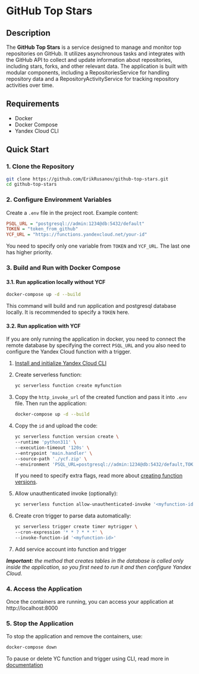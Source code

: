 # GitHub Top Stars

## Description

The **GitHub Top Stars** is a service designed to manage and monitor top repositories on GitHub. It utilizes
asynchronous tasks and integrates with the GitHub API to collect and update information about repositories, including
stars, forks, and other relevant data. The application is built with modular components, including a RepositoriesService
for handling repository data and a RepositoryActivityService for tracking repository activities over time.

## Requirements

- Docker
- Docker Compose
- Yandex Cloud CLI

## Quick Start

### 1. Clone the Repository

```bash
git clone https://github.com/ErikRusanov/github-top-stars.git
cd github-top-stars
```

### 2. Configure Environment Variables

Create a `.env` file in the project root. Example content:

```ini
PSQL_URL = "postgresql://admin:1234@db:5432/default"
TOKEN = "token_from_github"
YCF_URL = "https://functions.yandexcloud.net/your-id"
```

You need to specify only one variable from `TOKEN` and `YCF_URL`. The last one has higher priority.

### 3. Build and Run with Docker Compose

#### 3.1. Run application locally without YCF

```bash
docker-compose up -d --build
```

This command will build and run application and postgresql database locally. It is recommended to specify a `TOKEN`
here.

#### 3.2. Run application with YCF

If you are only running the application in docker, you need to connect the remote database by specifying the
correct `PSQL_URL` and you also need to configure the Yandex Cloud function with a trigger.

1. [Install and initialize Yandex Cloud CLI](https://cloud.yandex.ru/ru/docs/cli/quickstart)
2. Create serverless function:
   ```bash
   yc serverless function create myfunction    
   ```
3. Copy the `http_invoke_url` of the created function and pass it into `.env` file. Then run the application:
   ```bash
   docker-compose up -d --build
   ```

4. Copy the `id` and upload the code:
   ```bash
   yc serverless function version create \
   --runtime 'python311' \
   --execution-timeout '120s' \
   --entrypoint 'main.handler' \
   --source-path './ycf.zip' \
   --environment 'PSQL_URL=postgresql://admin:1234@db:5432/default,TOKEN=token_from_github' --function-id '<myfunction-id>'
   ```

   If you need to specify extra flags, read more
   about [creating function versions](https://cloud.yandex.ru/ru/docs/cli/cli-ref/managed-services/serverless/function/version/create).
5. Allow unauthenticated invoke (optionally):
   ```bash
   yc serverless function allow-unauthenticated-invoke '<myfunction-id>'
   ```

6. Create cron trigger to parse data automatically:
   ```bash
   yc serverless trigger create timer mytrigger \
   --cron-expression '* * ? * * *' \
   --invoke-function-id '<myfunction-id>'
   ```

7. Add service account into function and trigger

_**Important:** the method that creates tables in the database is called only inside the application, so you first need
to run it and then configure Yandex Cloud._

### 4. Access the Application

Once the containers are running, you can access your application at http://localhost:8000

### 5. Stop the Application

To stop the application and remove the containers, use:

```bash
docker-compose down
```

To pause or delete YC function and trigger using CLI, read more
in [documentation](https://cloud.yandex.ru/ru/docs/cli/cli-ref/managed-services/serverless/)